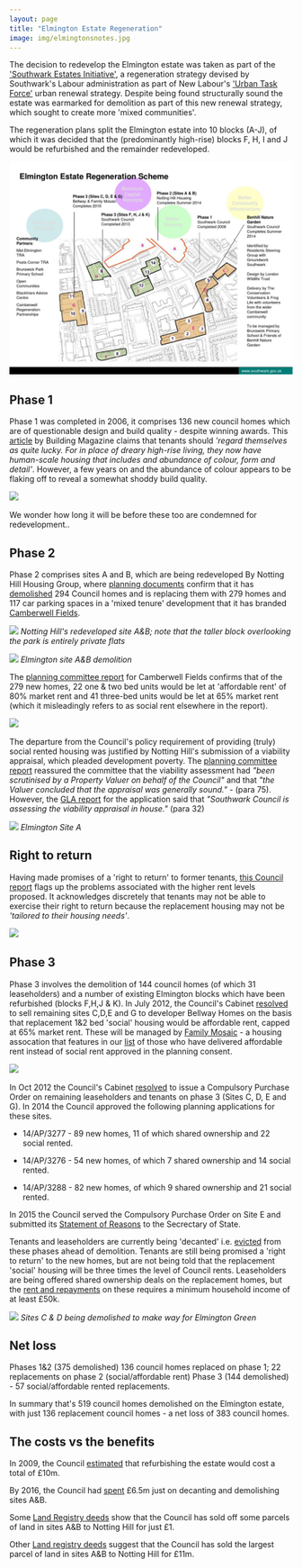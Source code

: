 ```yaml
---
layout: page
title: "Elmington Estate Regeneration"
image: img/elmingtonsnotes.jpg
---
```


The decision to redevelop the Elmington estate was taken as part of the ['Southwark Estates Initiative'](http://embed.verite.co/timeline/?source=0Aprl6XcACewydEhRaWFOLVBfUjBSVW1HUGVZNEhGeFE&font=Bevan-PotanoSans&maptype=toner&lang=en&hash_bookmark=true&start_zoom_adjust=2&height=650#1), a regeneration strategy devised by Southwark's Labour administration as part of New Labour's ['Urban Task Force'](http://en.wikipedia.org/wiki/Towards_an_Urban_Renaissance) urban renewal strategy. Despite being found structurally sound the estate was earmarked for demolition as part of this new renewal strategy, which sought to create more 'mixed communities'.

The regeneration plans split the Elmington estate into 10 blocks (A-J), of which it was decided that the (predominantly high-rise) blocks F, H, I and J would be refurbished and the remainder redeveloped.

![](/img/elmingtonphasingplan.jpg)

## Phase 1
Phase 1 was completed in 2006, it comprises 136 new council homes which are of questionable design and build quality - despite winning awards. This [article](http://www.building.co.uk/bright-young-homes/3053009.article) by Building Magazine claims that tenants should _'regard themselves as quite lucky. For in place of dreary high-rise living, they now have human-scale housing that includes and abundance of colour, form and detail'_. However, a few years on and the abundance of colour appears to be flaking off to reveal a somewhat shoddy build quality. 

![](../img/brisbanestreet.jpg)

We wonder how long it will be before these too are condemned for redevelopment..

## Phase 2
Phase 2 comprises sites A and B, which are being redeveloped By Notting Hill Housing Group, where [planning documents](http://planbuild.southwark.gov.uk/documents/?GetDocument=%7b%7b%7b!XXOecz%2bOmRk2JFLLeX0iRw%3d%3d!%7d%7d%7d) confirm that it has [demolished](http://directobjective.blogspot.co.uk/2011/12/elmington-estate-revisited.html) 294 Council homes and is replacing them with 279 homes and 117 car parking spaces in a 'mixed tenure' development that it has branded [Camberwell Fields](http://www.camberwellfields.com/). 

![](http://crappistmartin.github.io/images/camberwellfieldslogo.png)
*Notting Hill's redeveloped site A&B; note that the taller block overlooking the park is entirely private flats*

![](http://crappistmartin.github.io/images/elmingtonestate.jpg)
*Elmington site A&B demolition*


The [planning committee report](http://planbuild.southwark.gov.uk/documents/?GetDocument=%7b%7b%7b!XXOecz%2bOmRk2JFLLeX0iRw%3d%3d!%7d%7d%7d) for Camberwell Fields confirms that of the 279 new homes, 22 one & two bed units would be let at 'affordable rent' of 80% market rent and 41 three-bed units would be let at 65% market rent (which it misleadingly refers to as social rent elsewhere in the report).

![](https://pbs.twimg.com/media/CgB9qUqXIAEC4RY.jpg)

The departure from the Council's policy requirement of providing (truly) social rented housing was justified by Notting Hill's submission of a viability appraisal, which pleaded development poverty. The [planning committee report](http://planbuild.southwark.gov.uk/documents/?GetDocument=%7b%7b%7b!XXOecz%2bOmRk2JFLLeX0iRw%3d%3d!%7d%7d%7d) reassured the committee that the viability assessment had _"been scrutinised by a Property Valuer on behalf of the Council"_ and that _"the Valuer concluded that the appraisal was generally sound."_ - (para 75). However, the [GLA report](https://www.london.gov.uk/sites/default/files/PAWS/media_id_204229/edmund_street_se5_report.pdf) for the application said that _"Southwark Council is assessing the viability appraisal in house."_ (para 32) 

![](http://35percent.org/img/Elmington.jpeg)
*Elmington Site A*

## Right to return
Having made promises of a 'right to return' to former tenants, [this Council report](http://moderngov.southwark.gov.uk/mgConvert2PDF.aspx?ID=17695) flags up the problems associated with the higher rent levels proposed. It acknowledges discretely that tenants may not be able to exercise their right to return because the replacement housing may not be _'tailored to their housing needs'_.

![](https://pbs.twimg.com/media/Cf_uVcCWQAAWZuF.jpg)

## Phase 3
Phase 3 involves the demolition of 144 council homes (of which 31 leaseholders) and a number of existing Elmington blocks which have been refurbished (blocks F,H,J & K).
In July 2012, the Council's Cabinet [resolved](http://moderngov.southwark.gov.uk/documents/s30291/Report%20Disposal%20of%20the%20Councils%20freehold%20interest%20in%20Elmington%20estate%20sites%20C%20D%20E%20and%20G%20Camberw.pdf) to sell remaining sites C,D,E and G to developer Bellway Homes on the basis that replacement 1&2 bed 'social' housing would be affordable rent, capped at 65% market rent. These will be managed by [Family Mosaic](http://www.familymosaic.co.uk/home/index.html) - a housing assocation that features in our [list](http://35percent.org/img/section106_tenure_breaches.pdf) of those who have delivered affordable rent instead of social rent approved in the planning consent. 

![](http://crappistmartin.github.io/images/elmingtondisposal.png)

In Oct 2012 the Council's Cabinet [resolved](http://moderngov.southwark.gov.uk/ieListDocuments.aspx?CId=302&MId=4247&Ver=4) to issue a Compulsory Purchase Order on remaining leaseholders and tenants on phase 3 (Sites C, D, E and G). In 2014 the Council approved the following planning applications for these sites.

 * 14/AP/3277 - 89 new homes, 11 of which shared ownership and 22 social rented.

 * 14/AP/3276 - 54 new homes, of which 7 shared ownership and 14 social rented.

 * 14/AP/3288 - 82 new homes, of which 9 shared ownership and 21 social rented.


In 2015 the Council served the Compulsory Purchase Order on Site E and submitted its [Statement of Reasons](/img/ElmingtonSiteE_SOR.pdf) to the Secrectary of State. 

Tenants and leaseholders are currently being 'decanted' i.e. [evicted](https://housingactionsouthwarkandlambeth.wordpress.com/2015/05/05/eviction-resistance-success-in-camberwell/) from these phases ahead of demolition. Tenants are still being promised a 'right to return' to the new homes, but are not being told that the replacement 'social' housing will be three times the level of Council rents. Leaseholders are being offered shared ownership deals on the replacement homes, but the [rent and repayments](http://crappistmartin.github.io/images/CamberwellFields.pdf) on these requires a minimum household income of at least £50k.

![](../img/elmingtongreen.jpg)
*Sites C & D being demolished to make way for _Elmington Green_*

## Net loss
Phases 1&2 (375 demolished) 136 council homes replaced on phase 1; 22 replacements on phase 2 (social/affordable rent) 
Phase 3 (144 demolished) - 57 social/affordable rented replacements.

In summary that's 519 council homes demolished on the Elmington estate, with just 136 replacement council homes - a net loss of 383 council homes.

## The costs vs the benefits
In 2009, the Council [estimated](http://moderngov.southwark.gov.uk/documents/s9280/Executive%20report.pdf) that refurbishing the estate would cost a total of £10m. 

By 2016, the Council had [spent](https://www.whatdotheyknow.com/request/cost_to_date_of_elmington_estate?unfold=1#incoming-796509) £6.5m just on decanting and demolishing sites A&B.

Some [Land Registry deeds](/img/ElmingtonLR.pdf) show that the Council has sold off some parcels of land in sites A&B to Notting Hill for just £1.

Other [Land registry deeds](http://crappistmartin.github.io/images/LRegisterElmingtonAandB.pdf) suggest that the Council has sold the largest parcel of land in sites A&B to Notting Hill for £11m.

<meta name="twitter:card" content="summary" />
<meta name="twitter:title" content="Elmington Estate Regeneration" />
<meta name="twitter:description" content="Net loss of 383 council homes" />
<meta name="twitter:image" content="https://crappistmartin.github.io/images/elmingtonestate.jpg" />
